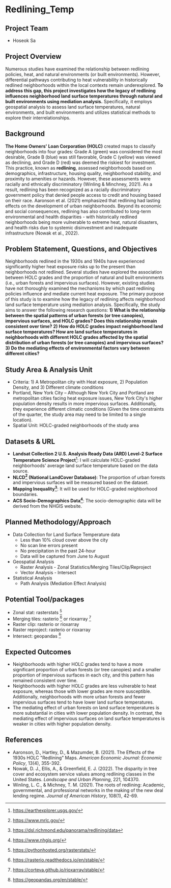 # Redlining_Temp

## Project Team
* Hoseok Sa 

## Project Overview
Numerous studies have examined the relationship between redlining policies, heat, and natural environments (or built environments). However, differential pathways contributing to heat vulnerability in historically redlined neighborhoods within the local contexts remain underexplored. **To address this gap, this project investigates how the legacy of redlining influences neighborhood land surface temperatures through natural and built environments using mediation analysis.** Specifically, it employs geospatial analysis to assess land surface temperatures, natural environments, and built environments and utilizes statistical methods to explore their interrelationships.

## Background
**The Home Owners' Loan Corporation (HOLC)** created maps to classify neighborhoods into four grades: Grade A (green) was considered the most desirable, Grade B (blue) was still favorable, Grade C (yellow) was viewed as declining, and Grade D (red) was deemed the riskiest for investment. This practice, known as **redlining**, assessed neighborhoods based on demographics, infrastructure, housing quality, neighborhood stability, and proximity to amenities or hazards. However, these assessments were racially and ethnically discriminatory (Winling & Minchney, 2021). As a result, redlining has been recognized as a racially discriminatory government policy that denied people access to credit and housing based on their race. Aaronson et al. (2021) emphasized that redlining had lasting effects on the development of urban neighborhoods. Beyond its economic and social consequences, redlining has also contributed to long-term environmental and health disparities - with historically redlined neighborhoods being more vulnerable to extreme heat, natural disasters, and health risks due to systemic disinvestment and inadequate infrastructure (Nowak et al., 2022). 

## Problem Statement, Questions, and Objectives
Neighborhoods redlined in the 1930s and 1940s have experienced significantly higher heat exposure risks up to the present than neighborhoods not redlined. Several studies have explored the association between HOLC grades and the proportion of natural and built environments (i.e., urban forests and impervious surfaces). However, existing studies have not thoroughly examined the mechanisms by which past redlining policies influence and mediate current heat exposure. The primary purpose of this study is to examine how the legacy of redlining affects neighborhood land surface temperature using mediation analysis. Specifically, the study aims to answer the following research questions: **1) What is the relationship between the spatial patterns of urban forests (or tree canopies), impervious surfaces, and HOLC grades? Does this relationship remain consistent over time? 2) How do HOLC grades impact neighborhood land surface temperatures? How are land surface temperatures in neighborhoods with different HOLC grades affected by the spatial distribution of urban forests (or tree canopies) and impervious surfaces? 3) Do the mediating effects of environmental factors vary between different cities?** 

## Study Area & Analysis Unit
* Criteria: 1) A Metropolitan city with Heat exposure, 2) Population Density, and 3) Different climate conditions
* Portland, New York City – Although New York City and Portland are metropolitan cities facing heat exposure issues, New York City's higher population density results in more impervious surfaces. Additionally, they experience different climatic conditions (Given the time constraints of the quarter, the study area may need to be limited to a single location).
* Spatial Unit: HOLC-graded neighborhoods of the study area

## Datasets & URL
* **Landsat Collection 2 U.S. Analysis Ready Data (ARD) Level-2 Surface Temperature Science Project**[^1]: I will calculate HOLC-graded neighborhoods' average land surface temperature based on the data source. 
* **NLCD[^2] (National LandCover Database)**: The proportion of urban forests and impervious surfaces will be measured based on the dataset. 
* **Mapping Inequality[^3]**: It will be used for HOLC-graded neighborhood boundaries.
* **ACS Socio-Demographics Data[^4]**: The socio-demographic data will be derived from the NHGIS website. 

## Planned Methodology/Approach
* Data Collection for Land Surface Temperature data
  * Less than 10% cloud cover above the city
  * No scan line errors present
  * No precipitation in the past 24-hour
  * Data will be captured from June to August  
* Geospatial Analysis
  * Raster Analysis - Zonal Statistics/Merging Tiles/Clip/Reproject
  * Vector Analysis - Intersect  
* Statistical Analysis
  * Path Analysis (Mediation Effect Analysis)  

## Potential Tool/packages
* Zonal stat: rasterstats [^5]
* Merging tiles: rasterio [^6] or rioxarray [^7]
* Raster clip: rasterio or rioxarray
* Raster reproject: rasterio or rioxarray
* Intersect: geopandas [^8]

## Expected Outcomes
* Neighborhoods with higher HOLC grades tend to have a more significant proportion of urban forests (or tree canopies) and a smaller proportion of impervious surfaces in each city, and this pattern has remained consistent over time.
* Neighborhoods with higher HOLC grades are less vulnerable to heat exposure, whereas those with lower grades are more susceptible. Additionally, neighborhoods with more urban forests and fewer impervious surfaces tend to have lower land surface temperatures.
* The mediating effect of urban forests on land surface temperatures is more substantial in cities with lower population density. In contrast, the mediating effect of impervious surfaces on land surface temperatures is weaker in cities with higher population density.

## References
* Aaronson, D., Hartley, D., & Mazumder, B. (2021). The Effects of the 1930s HOLC "Redlining" Maps. *American Economic Journal: Economic Policy*, 13(4), 355-392.
* Nowak, D. J., Ellis, A., & Greenfield, E. J. (2022). The disparity in tree cover and ecosystem service values among redlining classes in the United States. *Landscape and Urban Planning*, 221, 104370.
* Winling, L. C., & Michney, T. M. (2021). The roots of redlining: Academic, governmental, and professional networks in the making of the new deal lending regime. *Journal of American History*, 108(1), 42-69.

[^1]: https://earthexplorer.usgs.gov/
[^2]: https://www.mrlc.gov/
[^3]: https://dsl.richmond.edu/panorama/redlining/data
[^4]: https://www.nhgis.org/
[^5]: https://pythonhosted.org/rasterstats/
[^6]: https://rasterio.readthedocs.io/en/stable/
[^7]: https://corteva.github.io/rioxarray/stable/
[^8]: https://geopandas.org/en/stable/
